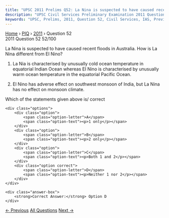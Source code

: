 ```yaml
---
title: "UPSC 2011 Prelims Q52: La Nina is suspected to have caused recent floods in Austral..."
description: "UPSC Civil Services Preliminary Examination 2011 Question 52 with options and answer"
keywords: "UPSC, Prelims, 2011, Question 52, Civil Services, IAS, Previous Year Questions"
---
```


<nav class="breadcrumb">
    <a href="../../">Home</a>
    <span>›</span>
    <a href="../">PIQ</a>
    <span>›</span>
    <a href="./">2011</a>
    <span>›</span>
    <span>Question 52</span>
</nav>

<div class="question-header">
    <div class="question-meta">
        <span class="year-badge">2011</span>
        <span class="question-number">Question 52</span>
        <span class="progress">52/100</span>
    </div>
    <div class="progress-bar">
        <div class="progress-fill" style="width: 52.0%"></div>
    </div>
</div>

<div class="question-content">
    <div class="question-text">
        <p>La Nina is suspected to have caused recent floods in Australia. How is La Nina different from EI Nino?</p>
<ol>
<li>
<p>La Nia is characterised by unusually cold ocean temperature in equatorial Indian Ocean whereas EI Nino is characterised by unusually warm ocean temperature in the equatorial Pacific Ocean.</p>
</li>
<li>
<p>El Nino has adverse effect on southwest monsoon of India, but La Nina has no effect on monsoon climate.</p>
</li>
</ol>
<p>Which of the statements given above is/ correct</p>
    </div>
    
    <div class="options">
        <div class="option">
            <span class="option-letter">A</span>
            <span class="option-text"><p>1 only</p></span>
        </div>
        <div class="option">
            <span class="option-letter">B</span>
            <span class="option-text"><p>2 only</p></span>
        </div>
        <div class="option">
            <span class="option-letter">C</span>
            <span class="option-text"><p>Both 1 and 2</p></span>
        </div>
        <div class="option correct">
            <span class="option-letter">D</span>
            <span class="option-text"><p>Neither 1 nor 2</p></span>
        </div>
    </div>

    <div class="answer-box">
        <strong>Correct Answer:</strong> Option D
    </div>
</div>

<div class="question-nav">
    <a href="../q051-a-sandy-and-saline-area-is-the-natural-habitat-of/" class="nav-btn prev">← Previous</a>
    <a href="../" class="nav-btn center">All Questions</a>
    <a href="../q053-the-tendency-for-increased-litigation-was-visible/" class="nav-btn next">Next →</a>
</div>
